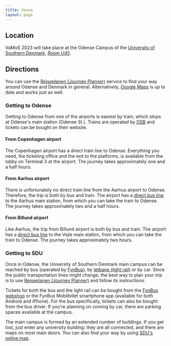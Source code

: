 ```yaml
---
title: Venue
layout: page
---
```


## Location

VaMoS 2023 will take place at the Odense Campus of the [University of Southern
Denmark](http://www.sdu.dk/en/), [*Room
U45*](https://clients.mapsindoors.com/sdu/573f26e4bc1f571b08094312/details/563cb929423b7d0540c9a4d1).

## Directions

You can use the [Rejseplanen (Journey
Planner)](https://www.rejseplanen.dk/webapp/?language=en_EN) service to find
your way around Odense and Denmark in general. Alternatively, [Google
Maps](https://www.google.com/maps) is up to date and works just as well.

### Getting to Odense

Getting to Odense from one of the airports is easiest by train, which stops at
Odense's main station (Odense St.). Trains are operated by
[DSB](https://www.dsb.dk/en/) and tickets can be bought on their website.

#### From Copenhagen airport

The Copenhagen airport has a direct train line to Odense. Everything you need,
the ticketing office and the exit to the platforms, is available from the lobby
on Terminal 3 at the airport. The journey takes approximately one and a half
hours.

#### From Aarhus airport

There is unfortunately no direct train line from the Aarhus airport to Odense.
Therefore, the trip is both by bus and train. The airport has a [direct bus
line](https://www.aar.dk/en/to-and-from-aar/) to the Aarhus main station, from
which you can take the train to Odense. The journey takes approximately two and
a half hours.

#### From Billund airport

Like Aarhus, the trip from Billund airport is both by bus and train. The airport
has a [direct bus
line](https://www.bll.dk/en/parking-and-transport/to-and-from-the-airport/busser/)
to the Vejle main station, from which you can take the train to Odense. The
journey takes approximately two hours.

### Getting to SDU

Once in Odense, the University of Southern Denmark main campus can be reached by
bus (operated by [FynBus](https://www.fynbus.dk/?lang=29)), by [letbane (light
rail)](https://www.odenseletbane.dk/english) or by car. Since the public
transportation lines might change, the best way to plan your trip is to use
[Rejseplanen (Journey
Planner)](https://www.rejseplanen.dk/webapp/?language=en_EN) and follow its
instructions.

Tickets for both the bus and the light rail can be bought from the [FynBus
webshop](https://webshop.fynbus.dk/) or the FynBus Mobilbillet smartphone app
(available for both Android and iPhone). For the bus specifically, tickets can
also be bought from the bus driver. If you're planning on coming by car, there
are parking spaces available at the campus.

The main campus is formed by an extended number of buildings. If you get lost,
just enter any university building: they are all connected, and there are maps
on most main doors. You can also find your way by using [SDU's online
map](https://maps.sdu.dk).

